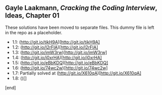 ## Gayle Laakmann, _Cracking the Coding Interview_, Ideas, Chapter 01

These solutions have been moved to separate files. This dummy file is left in the repo as a placeholder.

 * 1.1: (http://git.io/tikH9A)[http://git.io/tikH9A]
 * 1.2: (http://git.io/I2rFIA)[http://git.io/I2rFIA]
 * 1.3: (http://git.io/imW3rw)[http://git.io/imW3rw]
 * 1.4: (http://git.io/j0xrHA)[http://git.io/j0xrHA]
 * 1.5: (http://git.io/eBbKDQ)[http://git.io/eBbKDQ]
 * 1.6: (http://git.io/74wc2w)[http://git.io/74wc2w]
 * 1.7: Partially solved at (http://git.io/X610qA)[http://git.io/X610qA]
 * 1.8: ()[]

[end]
